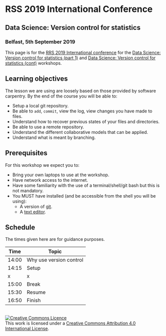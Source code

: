 # RSS 2019 International Conference
## Data Science: Version control for statistics
### Belfast, 5th September 2019

This page is for the [RRS 2019 International conference](https://www.rss.org.uk/RSS/Events/RSS_Conference/2019_Conference/RSS/Events/Conference/2019_conference.aspx?hkey=2a432b6b-6baf-4bc3-baa4-063221c13ab8) for the [Data Science: Version control for statistics (part 1)](https://events.rss.org.uk/rss/frontend/reg/titem.csp?pageID=104517&eventID=270) and [Data Science: Version control for statistics (cont)](https://events.rss.org.uk/rss/frontend/reg/titem.csp?pageID=108408&eventID=270) workshops.

## Learning objectives

The lesson we are using are loosely based on those provided by software carpentry. By the end of the course you will be able to:

* Setup a local git repository. 
* Be able to `add`, `commit`, view the log, view changes you have made to files.
* Understand how to recover previous states of your files and directories.
* Be able to use a remote repository.
* Understand the different collaborative models that can be applied.
* Understand what is meant by branching.

## Prerequisites

For this workshop we expect you to:

* Bring your own laptops to use at the workshop.
* Have network access to the internet.
* Have some familiarity with the use of a terminal/shell/git bash but this is not mandatory.
* You MUST have installed (and be accessible from the shell you will be using):
  * A version of [git](https://carpentries.github.io/workshop-template/#git).
  * A [text editor](https://carpentries.github.io/workshop-template/#editor).
  
## Schedule

The times given here are for guidance purposes.

|Time|Topic|
|----|-----|
|14:00|Why use version control|
|14:15|Setup|
|x|x|
|15:00|Break|
|15:30|Resume|
|16:50|Finish|

<br>
<a rel="license" href="http://creativecommons.org/licenses/by/4.0/">
<img alt="Creative Commons Licence" style="border-width:0" src="https://i.creativecommons.org/l/by/4.0/88x31.png" />
</a><br />
This work is licensed under a <a rel="license" href="http://creativecommons.org/licenses/by/4.0/">
Creative Commons Attribution 4.0 International License</a>.


